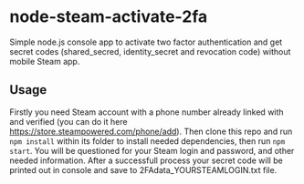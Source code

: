 # node-steam-activate-2fa
Simple node.js console app to activate two factor authentication and get secret codes (shared_secred, identity_secret and revocation code) without mobile Steam app.

## Usage
Firstly you need Steam account with  a phone number already linked with and verified (you can do it here https://store.steampowered.com/phone/add).
Then clone this repo and run ```npm install``` within its folder to install needed dependencies, then run ```npm start```.
You will be questioned for your Steam login and password, and other needed information.
After a successfull process your secret code will be printed out in console and save to 2FAdata_YOURSTEAMLOGIN.txt file.